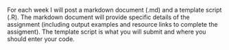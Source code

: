 For each week I will post a markdown document (.md) and a template script (.R). The markdown document will provide specific details of the assignment (including output examples and resource links to complete the assigment). The template script is what you will submit and where you should enter your code.

